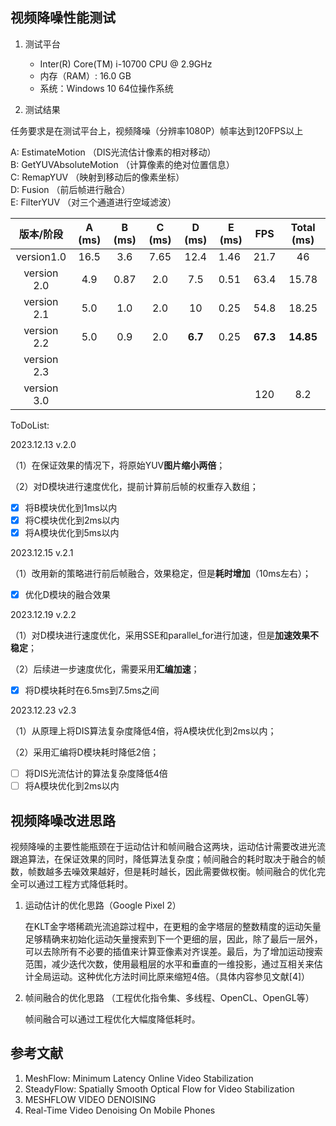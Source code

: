 ## **视频降噪性能测试**

1. 测试平台

   * Inter(R) Core(TM) i-10700 CPU @ 2.9GHz 
   * 内存（RAM）: 16.0 GB
   * 系统：Windows 10 64位操作系统

2. 测试结果

  任务要求是在测试平台上，视频降噪（分辨率1080P）帧率达到120FPS以上

  A: EstimateMotion  （DIS光流估计像素的相对移动）    
  B: GetYUVAbsoluteMotion  （计算像素的绝对位置信息）  
  C: RemapYUV  （映射到移动后的像素坐标）  
  D: Fusion   （前后帧进行融合）  
  E: FilterYUV   （对三个通道进行空域滤波）   

|  版本/阶段  | A (ms) | B (ms) | C (ms) | D (ms)  | E (ms) |   FPS    | Total (ms) |
| :---------: | :----: | :----: | :----: | :-----: | ------ | :------: | :--------: |
| version1.0  |  16.5  |  3.6   |  7.65  |  12.4   | 1.46   |   21.7   |     46     |
| version 2.0 |  4.9   |  0.87  |  2.0   |   7.5   | 0.51   |   63.4   |   15.78    |
| version 2.1 |  5.0   |  1.0   |  2.0   |   10    | 0.25   |   54.8   |   18.25    |
| version 2.2 |  5.0   |  0.9   |  2.0   | **6.7** | 0.25   | **67.3** | **14.85**  |
| version 2.3 |        |        |        |         |        |          |            |
| version 3.0 |        |        |        |         |        |   120    |    8.2     |

ToDoList:

2023.12.13 v.2.0

（1）在保证效果的情况下，将原始YUV**图片缩小两倍**；

（2）对D模块进行速度优化，提前计算前后帧的权重存入数组；

- [x] 将B模块优化到1ms以内
- [x] 将C模块优化到2ms以内
- [x] 将A模块优化到5ms以内

2023.12.15 v.2.1

（1）改用新的策略进行前后帧融合，效果稳定，但是**耗时增加**（10ms左右）；

- [x] 优化D模块的融合效果

2023.12.19 v.2.2

（1）对D模块进行速度优化，采用SSE和parallel_for进行加速，但是**加速效果不稳定**；     

（2）后续进一步速度优化，需要采用**汇编加速**；

- [x] 将D模块耗时在6.5ms到7.5ms之间

2023.12.23 v2.3

（1）从原理上将DIS算法复杂度降低4倍，将A模块优化到2ms以内；

（2）采用汇编将D模块耗时降低2倍；

- [ ] 将DIS光流估计的算法复杂度降低4倍
- [ ] 将A模块优化到2ms以内

## 视频降噪改进思路

视频降噪的主要性能瓶颈在于运动估计和帧间融合这两块，运动估计需要改进光流跟追算法，在保证效果的同时，降低算法复杂度；帧间融合的耗时取决于融合的帧数，帧数越多去噪效果越好，但是耗时越长，因此需要做权衡。帧间融合的优化完全可以通过工程方式降低耗时。

1. 运动估计的优化思路（Google Pixel 2）

   在KLT金字塔稀疏光流追踪过程中，在更粗的金字塔层的整数精度的运动矢量足够精确来初始化运动矢量搜索到下一个更细的层，因此，除了最后一层外，可以去除所有不必要的插值来计算亚像素对齐误差。最后，为了增加运动搜索范围，减少迭代次数，使用最粗层的水平和垂直的一维投影，通过互相关来估计全局运动。这种优化方法时间比原来缩短4倍。（具体内容参见文献[4]）

2. 帧间融合的优化思路 （工程优化指令集、多线程、OpenCL、OpenGL等）

   帧间融合可以通过工程优化大幅度降低耗时。

## **参考文献**

1. MeshFlow: Minimum Latency Online Video Stabilization
2. SteadyFlow: Spatially Smooth Optical Flow for Video Stabilization
3. MESHFLOW VIDEO DENOISING
4. Real-Time Video Denoising On Mobile Phones

